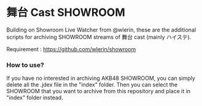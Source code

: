 # 舞台 Cast SHOWROOM

Building on Showroom Live Watcher from @wlerin, these are the additional scripts for archiving SHOWROOM streams of 舞台 cast (mainly ハイステ).

Requirement : https://github.com/wlerin/showroom

### How to use?
If you have no interested in archiving AKB48 SHOWROOM, you can simply delete all the .jdex file in the "index" folder.
Then you can select the SHOWROOM that you want to archive from this repository and place it in "index" folder instead.



    
